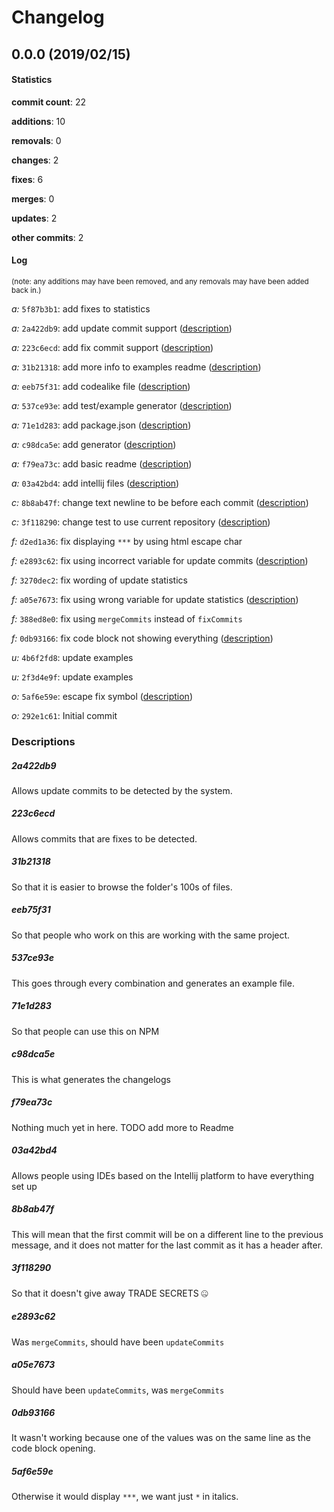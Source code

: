 # Changelog
## 0.0.0 (2019/02/15)
#### Statistics
**commit count**: 22

**additions**: 10

**removals**: 0

**changes**: 2

**fixes**: 6

**merges**: 0

**updates**: 2

**other commits**: 2

#### Log
<small>(note: any additions may have been removed, and any removals may have been added back in.)</small>

*a:* `5f87b3b1`: add fixes to statistics

*a:* `2a422db9`: add update commit support ([description](#2a422db9-10))

*a:* `223c6ecd`: add fix commit support ([description](#223c6ecd-10))

*a:* `31b21318`: add more info to examples readme ([description](#31b21318-10))

*a:* `eeb75f31`: add codealike file ([description](#eeb75f31-10))

*a:* `537ce93e`: add test/example generator ([description](#537ce93e-10))

*a:* `71e1d283`: add package.json ([description](#71e1d283-10))

*a:* `c98dca5e`: add generator ([description](#c98dca5e-10))

*a:* `f79ea73c`: add basic readme ([description](#f79ea73c-10))

*a:* `03a42bd4`: add intellij files ([description](#03a42bd4-10))

*c:* `8b8ab47f`: change text newline to be before each commit ([description](#8b8ab47f-10))

*c:* `3f118290`: change test to use current repository ([description](#3f118290-10))

*f:* `d2ed1a36`: fix displaying `***` by using html escape char

*f:* `e2893c62`: fix using incorrect variable for update commits ([description](#e2893c62-10))

*f:* `3270dec2`: fix wording of update statistics

*f:* `a05e7673`: fix using wrong variable for update statistics ([description](#a05e7673-10))

*f:* `388ed8e0`: fix using `mergeCommits` instead of `fixCommits`

*f:* `0db93166`: fix code block not showing everything ([description](#0db93166-10))

*u:* `4b6f2fd8`: update examples

*u:* `2f3d4e9f`: update examples

*o:* `5af6e59e`: escape fix symbol ([description](#5af6e59e-10))

*o:* `292e1c61`: Initial commit
### Descriptions
##### 2a422db9
Allows update commits to be detected by the system.
##### 223c6ecd
Allows commits that are fixes to be detected.
##### 31b21318
So that it is easier to browse the folder's 100s of files.
##### eeb75f31
So that people who work on this are working with the same project.
##### 537ce93e
This goes through every combination and generates an example file.
##### 71e1d283
So that people can use this on NPM
##### c98dca5e
This is what generates the changelogs
##### f79ea73c
Nothing much yet in here. TODO add more to Readme
##### 03a42bd4
Allows people using IDEs based on the Intellij platform to have everything set up
##### 8b8ab47f
This will mean that the first commit will be on a different line to the previous message, and it does not matter for the last commit as it has a header after.
##### 3f118290
So that it doesn't give away TRADE SECRETS 🤐
##### e2893c62
Was `mergeCommits`, should have been `updateCommits`
##### a05e7673
Should have been `updateCommits`, was `mergeCommits`
##### 0db93166
It wasn't working because one of the values was on the same line as the code block opening.
##### 5af6e59e
Otherwise it would display `***`, we want just `*` in italics.
